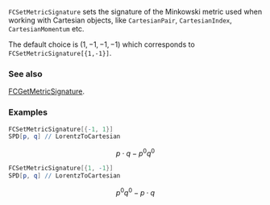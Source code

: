 `FCSetMetricSignature` sets the signature of the Minkowski metric used when working with Cartesian objects, like `CartesianPair`, `CartesianIndex`, `CartesianMomentum` etc.

The default choice is $(1,-1,-1,-1)$ which corresponds to `FCSetMetricSignature[{1,-1}]`.

### See also

[FCGetMetricSignature](FCGetMetricSignature).

### Examples

```mathematica
FCSetMetricSignature[{-1, 1}]
SPD[p, q] // LorentzToCartesian
```

$$p\cdot q-p^0 q^0$$

```mathematica
FCSetMetricSignature[{1, -1}]
SPD[p, q] // LorentzToCartesian
```

$$p^0 q^0-p\cdot q$$
